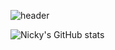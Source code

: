 ![header](https://capsule-render.vercel.app/api?type=rect&height=300&color=timeAuto&text=Welcome%20To%20My%20Github&fontAlign=50&fontAlignY=50&descAlign=65&fontColor=timeAuto)

![Nicky's GitHub stats](https://github-readme-stats.vercel.app/api?username=rivertw777&show_icons=true&theme=radical)
